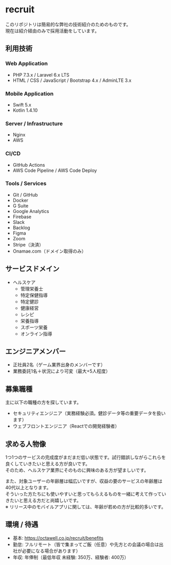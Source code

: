 # recruit

このリポジトリは簡易的な弊社の技術紹介のためのものです。  
現在は紹介経由のみで採用活動をしています。

## 利用技術

### Web Application

- PHP 7.3.x / Laravel 6.x LTS
- HTML / CSS / JavaScript / Bootstrap 4.x / AdminLTE 3.x

### Mobile Application

- Swift 5.x
- Kotlin 1.4.10

### Server / Infrastructure

- Nginx
- AWS

### CI/CD

- GitHub Actions
- AWS Code Pipeline / AWS Code Deploy

### Tools / Services

- Git / GitHub
- Docker
- G Suite
- Google Analytics
- Firebase
- Slack
- Backlog
- Figma
- Zoom
- Stripe（決済）
- Onamae.com（ドメイン取得のみ）

## サービスドメイン

- ヘルスケア
  - 管理栄養士
  - 特定保健指導
  - 特定健診
  - 健康経営
  - レシピ
  - 栄養指導
  - スポーツ栄養
  - オンライン指導

## エンジニアメンバー

- 正社員2名（ゲーム業界出身のメンバーです）
- 業務委託1名＋状況により可変（最大+5人程度）

## 募集職種

主に以下の職種の方を探しています。

- セキュリティエンジニア（実務経験必須。健診データ等の重要データを扱います）
- ウェブフロントエンジニア（Reactでの開発経験者）

## 求める人物像

1つ1つのサービスの完成度がまだまだ低い状態です。試行錯誤しながらこれらを良くしていきたいと思える方が良いです。  
そのため、ヘルスケア業界にそのものに興味のある方が望ましいです。  
  
また、対象ユーザーの年齢層は幅広いですが、収益の要のサービスの年齢層は40代以上となります。  
そういった方たちにも使いやすいと思ってもらえるものを一緒に考えて作っていきたいと思える方だと尚嬉しいです。  
※ リリース中のモバイルアプリに関しては、年齢が若めの方が比較的多いです。

## 環境 / 待遇

- 基本: https://octawell.co.jp/recruit/benefits
- 勤怠: フルリモート（皆で集まってご飯（任意）や先方との会議の場合は出社が必要になる場合があります）
- 年収: 年俸制（最低年収 未経験: 350万、経験者: 400万）
